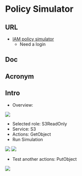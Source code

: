 # Policy Simulator

## URL
* [IAM policy simulator](https://policysim.aws.amazon.com/)
    * Need a login

## Doc

## Acronym

## Intro
* Overview:

[<img src="https://i.imgur.com/SwcLdem.png">](https://i.imgur.com/SwcLdem.png)

* Selected role: S3ReadOnly
* Service: S3
* Actions: GetObject
* Run Simulation

[<img src="https://i.imgur.com/utV0Xmc.png">](https://i.imgur.com/utV0Xmc.png)
[<img src="https://i.imgur.com/nApJDui.png">](https://i.imgur.com/nApJDui.png)

* Test another actions: PutObject

[<img src="https://i.imgur.com/OXLbmIT.png">](https://i.imgur.com/OXLbmIT.png)
